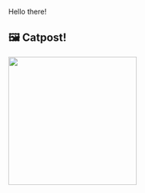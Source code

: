 Hello there!



## 🖼️ Catpost!

<sub>
    <img src="https://cdn2.thecatapi.com/images/dgh.jpg" height="256">
</sub>

